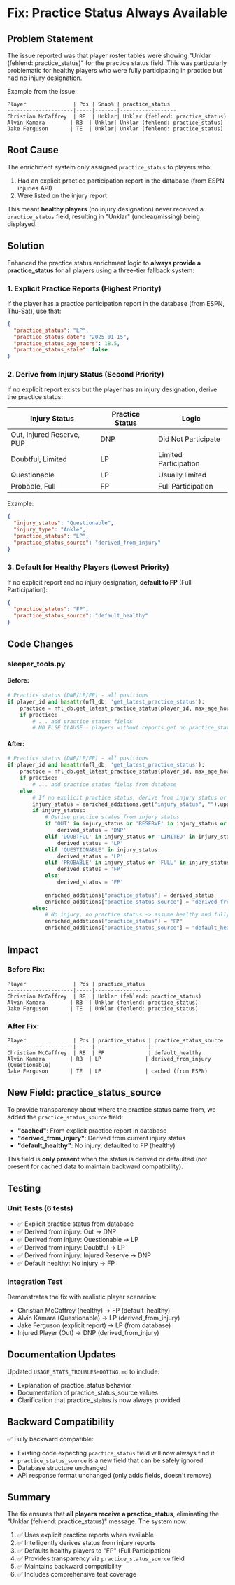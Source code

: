 # Fix: Practice Status Always Available

## Problem Statement

The issue reported was that player roster tables were showing "Unklar (fehlend: practice_status)" for the practice status field. This was particularly problematic for healthy players who were fully participating in practice but had no injury designation.

Example from the issue:
```
Player               | Pos | Snap% | practice_status
---------------------|-----|-------|------------------
Christian McCaffrey  | RB  | Unklar| Unklar (fehlend: practice_status)
Alvin Kamara        | RB  | Unklar| Unklar (fehlend: practice_status)
Jake Ferguson       | TE  | Unklar| Unklar (fehlend: practice_status)
```

## Root Cause

The enrichment system only assigned `practice_status` to players who:
1. Had an explicit practice participation report in the database (from ESPN injuries API)
2. Were listed on the injury report

This meant **healthy players** (no injury designation) never received a `practice_status` field, resulting in "Unklar" (unclear/missing) being displayed.

## Solution

Enhanced the practice status enrichment logic to **always provide a practice_status** for all players using a three-tier fallback system:

### 1. Explicit Practice Reports (Highest Priority)
If the player has a practice participation report in the database (from ESPN, Thu-Sat), use that:
```json
{
  "practice_status": "LP",
  "practice_status_date": "2025-01-15",
  "practice_status_age_hours": 18.5,
  "practice_status_stale": false
}
```

### 2. Derive from Injury Status (Second Priority)
If no explicit report exists but the player has an injury designation, derive the practice status:

| Injury Status | Practice Status | Logic |
|--------------|----------------|--------|
| Out, Injured Reserve, PUP | DNP | Did Not Participate |
| Doubtful, Limited | LP | Limited Participation |
| Questionable | LP | Usually limited |
| Probable, Full | FP | Full Participation |

Example:
```json
{
  "injury_status": "Questionable",
  "injury_type": "Ankle",
  "practice_status": "LP",
  "practice_status_source": "derived_from_injury"
}
```

### 3. Default for Healthy Players (Lowest Priority)
If no explicit report and no injury designation, **default to FP** (Full Participation):
```json
{
  "practice_status": "FP",
  "practice_status_source": "default_healthy"
}
```

## Code Changes

### sleeper_tools.py

#### Before:
```python
# Practice status (DNP/LP/FP) - all positions
if player_id and hasattr(nfl_db, 'get_latest_practice_status'):
    practice = nfl_db.get_latest_practice_status(player_id, max_age_hours=72)
    if practice:
        # ... add practice status fields
        # NO ELSE CLAUSE - players without reports get no practice_status
```

#### After:
```python
# Practice status (DNP/LP/FP) - all positions
if player_id and hasattr(nfl_db, 'get_latest_practice_status'):
    practice = nfl_db.get_latest_practice_status(player_id, max_age_hours=72)
    if practice:
        # ... add practice status fields from database
    else:
        # If no explicit practice status, derive from injury status or default to FP
        injury_status = enriched_additions.get("injury_status", "").upper()
        if injury_status:
            # Derive practice status from injury status
            if 'OUT' in injury_status or 'RESERVE' in injury_status or 'PUP' in injury_status:
                derived_status = 'DNP'
            elif 'DOUBTFUL' in injury_status or 'LIMITED' in injury_status:
                derived_status = 'LP'
            elif 'QUESTIONABLE' in injury_status:
                derived_status = 'LP'
            elif 'PROBABLE' in injury_status or 'FULL' in injury_status:
                derived_status = 'FP'
            else:
                derived_status = 'FP'
            
            enriched_additions["practice_status"] = derived_status
            enriched_additions["practice_status_source"] = "derived_from_injury"
        else:
            # No injury, no practice status -> assume healthy and fully practicing
            enriched_additions["practice_status"] = "FP"
            enriched_additions["practice_status_source"] = "default_healthy"
```

## Impact

### Before Fix:
```
Player               | Pos | practice_status
---------------------|-----|------------------
Christian McCaffrey  | RB  | Unklar (fehlend: practice_status)
Alvin Kamara        | RB  | Unklar (fehlend: practice_status)
Jake Ferguson       | TE  | Unklar (fehlend: practice_status)
```

### After Fix:
```
Player               | Pos | practice_status | practice_status_source
---------------------|-----|-----------------|----------------------
Christian McCaffrey  | RB  | FP              | default_healthy
Alvin Kamara        | RB  | LP              | derived_from_injury (Questionable)
Jake Ferguson       | TE  | LP              | cached (from ESPN)
```

## New Field: practice_status_source

To provide transparency about where the practice status came from, we added the `practice_status_source` field:

- **"cached"**: From explicit practice report in database
- **"derived_from_injury"**: Derived from current injury status
- **"default_healthy"**: No injury, defaulted to FP (healthy)

This field is **only present** when the status is derived or defaulted (not present for cached data to maintain backward compatibility).

## Testing

### Unit Tests (6 tests)
- ✅ Explicit practice status from database
- ✅ Derived from injury: Out → DNP
- ✅ Derived from injury: Questionable → LP
- ✅ Derived from injury: Doubtful → LP
- ✅ Derived from injury: Injured Reserve → DNP
- ✅ Default healthy: No injury → FP

### Integration Test
Demonstrates the fix with realistic player scenarios:
- Christian McCaffrey (healthy) → FP (default_healthy)
- Alvin Kamara (Questionable) → LP (derived_from_injury)
- Jake Ferguson (explicit report) → LP (from database)
- Injured Player (Out) → DNP (derived_from_injury)

## Documentation Updates

Updated `USAGE_STATS_TROUBLESHOOTING.md` to include:
- Explanation of practice_status behavior
- Documentation of practice_status_source values
- Clarification that practice_status is now always provided

## Backward Compatibility

✅ Fully backward compatible:
- Existing code expecting `practice_status` field will now always find it
- `practice_status_source` is a new field that can be safely ignored
- Database structure unchanged
- API response format unchanged (only adds fields, doesn't remove)

## Summary

The fix ensures that **all players receive a practice_status**, eliminating the "Unklar (fehlend: practice_status)" message. The system now:

1. ✅ Uses explicit practice reports when available
2. ✅ Intelligently derives status from injury reports
3. ✅ Defaults healthy players to "FP" (Full Participation)
4. ✅ Provides transparency via `practice_status_source` field
5. ✅ Maintains backward compatibility
6. ✅ Includes comprehensive test coverage
